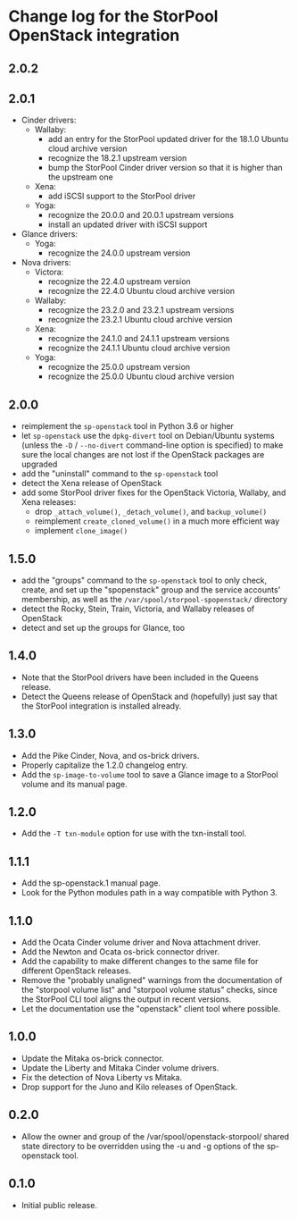 Change log for the StorPool OpenStack integration
=================================================

2.0.2
-----

2.0.1
-----

- Cinder drivers:
  - Wallaby:
    - add an entry for the StorPool updated driver for the 18.1.0 Ubuntu
      cloud archive version
    - recognize the 18.2.1 upstream version
    - bump the StorPool Cinder driver version so that it is higher than
      the upstream one
  - Xena:
    - add iSCSI support to the StorPool driver
  - Yoga:
    - recognize the 20.0.0 and 20.0.1 upstream versions
    - install an updated driver with iSCSI support
- Glance drivers:
  - Yoga:
    - recognize the 24.0.0 upstream version
- Nova drivers:
  - Victora:
    - recognize the 22.4.0 upstream version
    - recognize the 22.4.0 Ubuntu cloud archive version
  - Wallaby:
    - recognize the 23.2.0 and 23.2.1 upstream versions
    - recognize the 23.2.1 Ubuntu cloud archive version
  - Xena:
    - recognize the 24.1.0 and 24.1.1 upstream versions
    - recognize the 24.1.1 Ubuntu cloud archive version
  - Yoga:
    - recognize the 25.0.0 upstream version
    - recognize the 25.0.0 Ubuntu cloud archive version

2.0.0
-----

- reimplement the `sp-openstack` tool in Python 3.6 or higher
- let `sp-openstack` use the `dpkg-divert` tool on Debian/Ubuntu systems
  (unless the `-D` / `--no-divert` command-line option is specified) to
  make sure the local changes are not lost if the OpenStack packages are
  upgraded
- add the "uninstall" command to the `sp-openstack` tool
- detect the Xena release of OpenStack
- add some StorPool driver fixes for the OpenStack Victoria, Wallaby, and
  Xena releases:
  - drop `_attach_volume()`, `_detach_volume()`, and `backup_volume()`
  - reimplement `create_cloned_volume()` in a much more efficient way
  - implement `clone_image()`

1.5.0
-----

- add the "groups" command to the `sp-openstack` tool to only check, create,
  and set up the "spopenstack" group and the service accounts' membership,
  as well as the `/var/spool/storpool-spopenstack/` directory
- detect the Rocky, Stein, Train, Victoria, and Wallaby releases of OpenStack
- detect and set up the groups for Glance, too

1.4.0
-----

- Note that the StorPool drivers have been included in the Queens release.
- Detect the Queens release of OpenStack and (hopefully) just say that
  the StorPool integration is installed already.

1.3.0
-----

- Add the Pike Cinder, Nova, and os-brick drivers.
- Properly capitalize the 1.2.0 changelog entry.
- Add the `sp-image-to-volume` tool to save a Glance image to a StorPool volume
  and its manual page.

1.2.0
-----

- Add the `-T txn-module` option for use with the txn-install tool.

1.1.1
-----

- Add the sp-openstack.1 manual page.
- Look for the Python modules path in a way compatible with Python 3.

1.1.0
-----

- Add the Ocata Cinder volume driver and Nova attachment driver.
- Add the Newton and Ocata os-brick connector driver.
- Add the capability to make different changes to the same file for
  different OpenStack releases.
- Remove the "probably unaligned" warnings from the documentation of
  the "storpool volume list" and "storpool volume status" checks, since
  the StorPool CLI tool aligns the output in recent versions.
- Let the documentation use the "openstack" client tool where possible.

1.0.0
-----

- Update the Mitaka os-brick connector.
- Update the Liberty and Mitaka Cinder volume drivers.
- Fix the detection of Nova Liberty vs Mitaka.
- Drop support for the Juno and Kilo releases of OpenStack.

0.2.0
-----

- Allow the owner and group of the /var/spool/openstack-storpool/
  shared state directory to be overridden using the -u and -g
  options of the sp-openstack tool.

0.1.0
-----

- Initial public release.
